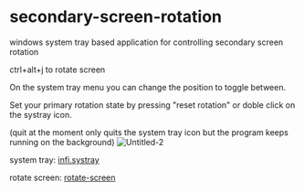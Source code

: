 # secondary-screen-rotation
windows system tray based application for controlling secondary screen rotation

ctrl+alt+j to rotate screen

On the system tray menu you can change the position to toggle between.

Set your primary rotation state by pressing "reset rotation" or doble click on the systray icon.

(quit at the moment only quits the system tray icon but the program keeps running on the background)
![Untitled-2](https://user-images.githubusercontent.com/6638847/172713861-406ffd62-8d4f-4126-a9ef-997d22a79955.png)

system tray: [infi.systray](https://github.com/Infinidat/infi.systray)

rotate screen: [rotate-screen](https://github.com/danny-burrows/rotate-screen)

